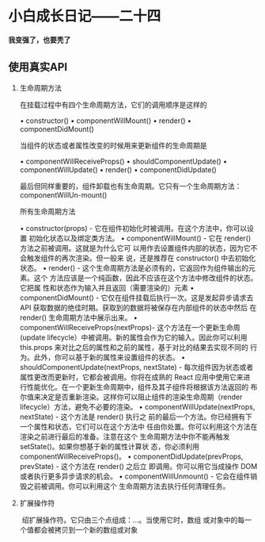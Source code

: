 # 小白成长日记——二十四

**我变强了，也要秃了**

## 使用真实API

1. 生命周期方法

    在挂载过程中有四个生命周期方法，它们的调用顺序是这样的

    • constructor()
    • componentWillMount()
    • render()
    • componentDidMount()

    当组件的状态或者属性改变的时候用来更新组件的生命周期是

    • componentWillReceiveProps()
    • shouldComponentUpdate()
    • componentWillUpdate()
    • render()
    • componentDidUpdate()

    最后但同样重要的，组件卸载也有生命周期。它只有一个生命周期方法：componentWillUn-mount()

    所有生命周期方法

    • constructor(props) - 它在组件初始化时被调用。在这个方法中，你可以设置		初始化状态以及绑定类方法。
    • componentWillMount() - 它在 render() 方法之前被调用。这就是为什么它可		以用作去设置组件内部的状态，因为它不会触发组件的再次渲染。但一般来		说，还是推荐在 constructor() 中去初始化状态。
    • render() - 这个生命周期方法是必须有的，它返回作为组件输出的元素。这个		方法应该是一个纯函数，因此不应该在这个方法中修改组件的状态。它把属		性和状态作为输入并且返回（需要渲染的）元素
    • componentDidMount() - 它仅在组件挂载后执行一次。这是发起异步请求去 		API 获取数据的绝佳时期。获取到的数据将被保存在内部组件的状态中然后		在 render() 生命周期方法中展示出来。
    • componentWillReceiveProps(nextProps)- 这个方法在一个更新生命周	             		(update lifecycle）中被调用。新的属性会作为它的输入。因此你可以利用 		this.props 来对比之后的属性和之前的属性，基于对比的结果去实现不同的		行为。此外，你可以基于新的属性来设置组件的状态。
    • shouldComponentUpdate(nextProps, nextState) - 每次组件因为状态或者		属性更改而更新时，它都会被调用。你将在成熟的 React 应用中使用它来进		行性能优化。在一个更新生命周期中，组件及其子组件将根据该方法返回的		布尔值来决定是否重新渲染。这样你可以阻止组件的渲染生命周期（render 		lifecycle）方法，避免不必要的渲染。
    • componentWillUpdate(nextProps, nextState) - 这个方法是 render() 执行之		前的最后一个方法。你已经拥有下一个属性和状态，它们可以在这个方法中		任由你处置。你可以利用这个方法在渲染之前进行最后的准备。注意在这个		生命周期方法中你不能再触发 setState()。如果你想基于新的属性计算状		态，你必须利用componentWillReceiveProps()。
    • componentDidUpdate(prevProps, prevState) - 这个方法在 render() 之后立		即调用。你可以用它当成操作 DOM 或者执行更多异步请求的机会。
    • componentWillUnmount() - 它会在组件销毁之前被调用。你可以利用这个		生命周期方法去执行任何清理任务。

2. 扩展操作符

    ​	绍扩展操作符。它只由三个点组成：...。当使用它时，数组
    或对象中的每一个值都会被拷贝到一个新的数组或对象